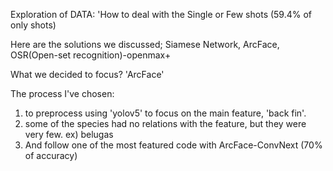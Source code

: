
Exploration of DATA: 'How to deal with the Single or Few shots (59.4% of only shots)

Here are the solutions we discussed; Siamese Network, ArcFace, OSR(Open-set recognition)-openmax+

What we decided to focus? 'ArcFace'

The process I've chosen: 
  1) to preprocess using 'yolov5' to focus on the main feature, 'back fin'.
  2) some of the species had no relations with the feature, but they were very few. ex) belugas
  3) And follow one of the most featured code with ArcFace-ConvNext (70% of accuracy)
